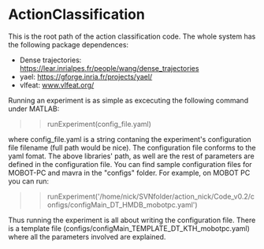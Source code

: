 # ActionClassification

This is the root path of the action classification code.
The whole system has the following package dependences:
- Dense trajectories: https://lear.inrialpes.fr/people/wang/dense_trajectories
- yael: https://gforge.inria.fr/projects/yael/
- vlfeat: www.vlfeat.org/

Running an experiment is as simple as excecuting the following command under MATLAB:
>> runExperiment(config_file.yaml)

where config_file.yaml is a string contaning the experiment's configuration file filename (full path would be nice). The configuration file conforms to the yaml fomat.
The above libraries' path, as well are the rest of parameters are defined in the configuration file.
You can find sample configuration files for MOBOT-PC and mavra in the "configs" folder.
For example, on MOBOT PC you can run:
>> runExperiment('/home/nick/SVNfolder/action_nick/Code_v0.2/configs/configMain_DT_HMDB_mobotpc.yaml')

Thus running the experiment is all about writing the configuration file.
There is a template file (configs/configMain_TEMPLATE_DT_KTH_mobotpc.yaml) where all the parameters involved are explained.
